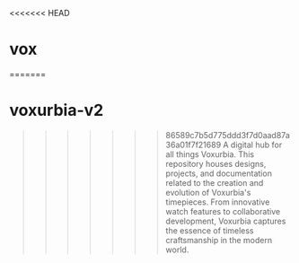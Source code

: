 <<<<<<< HEAD
# vox
=======
# voxurbia-v2
>>>>>>> 86589c7b5d775ddd3f7d0aad87a36a01f7f21689
A digital hub for all things Voxurbia. This repository houses designs, projects, and documentation related to the creation and evolution of Voxurbia's timepieces. From innovative watch features to collaborative development, Voxurbia captures the essence of timeless craftsmanship in the modern world.
